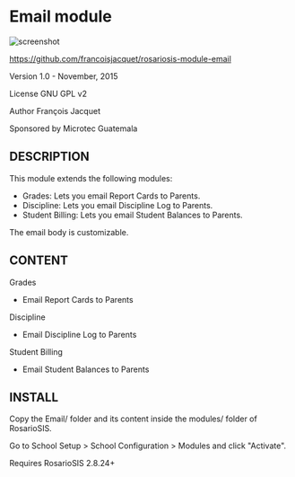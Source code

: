 Email module
============

![screenshot](https://raw.githubusercontent.com/francoisjacquet/rosariosis-module-email/master/Email/screenshot.png)

https://github.com/francoisjacquet/rosariosis-module-email

Version 1.0 - November, 2015

License GNU GPL v2

Author François Jacquet

Sponsored by Microtec Guatemala

DESCRIPTION
-----------
This module extends the following modules:

- Grades: Lets you email Report Cards to Parents.
- Discipline: Lets you email Discipline Log to Parents.
- Student Billing: Lets you email Student Balances to Parents.

The email body is customizable.

CONTENT
-------
Grades
- Email Report Cards to Parents

Discipline
- Email Discipline Log to Parents

Student Billing
- Email Student Balances to Parents

INSTALL
-------
Copy the Email/ folder and its content inside the modules/ folder of RosarioSIS.

Go to School Setup > School Configuration > Modules and click "Activate".

Requires RosarioSIS 2.8.24+

